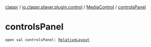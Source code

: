 [clappr](../../index.md) / [io.clappr.player.plugin.control](../index.md) / [MediaControl](index.md) / [controlsPanel](./controls-panel.md)

# controlsPanel

`open val controlsPanel: `[`RelativeLayout`](https://developer.android.com/reference/android/widget/RelativeLayout.html)